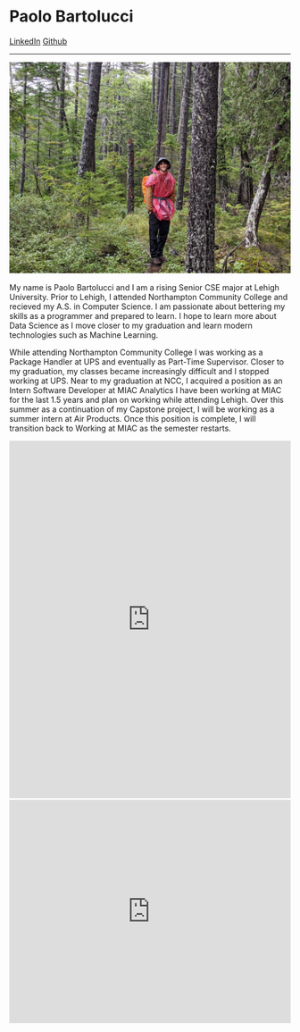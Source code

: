 ﻿# Paolo Bartolucci

[LinkedIn](https://www.linkedin.com/in/paolo-bartolucci-693844201/)
[Github](https://github.com/paolobarto)

---

![Picture for Trip to Maine, Torrential Downpour for 3 days prior to this hike.](assets/images/picture_of_me.JPG)

My name is Paolo Bartolucci and I am a rising Senior CSE major at Lehigh University. Prior to Lehigh, I attended Northampton Community College and recieved my A.S. in Computer Science. I am passionate about bettering my skills as a programmer and prepared to learn. I hope to learn more about Data Science as I move closer to my graduation and learn modern technologies such as Machine Learning. 

While attending Northampton Community College I was working as a Package Handler at UPS and eventually as Part-Time Supervisor. Closer to my graduation, my classes became increasingly difficult and I stopped working at UPS. Near to my graduation at NCC, I acquired a position as an Intern Software Developer at MIAC Analytics I have been working at MIAC for the last 1.5 years and plan on working while attending Lehigh. Over this summer as a continuation of my Capstone project, I will be working as a summer intern at Air Products. Once this position is complete, I will transition back to Working at MIAC as the semester restarts. 


<iframe title="Lehigh Undergraduate Enrollment Spring 2020" aria-label="Pie Chart" id="datawrapper-chart-m6IAt" src="https://datawrapper.dwcdn.net/m6IAt/1/" scrolling="no" frameborder="0" style="width: 0; min-width: 100% !important; border: none;" height="640" data-external="1"></iframe><script type="text/javascript">!function(){"use strict";window.addEventListener("message",(function(a){if(void 0!==a.data["datawrapper-height"]){var e=document.querySelectorAll("iframe");for(var t in a.data["datawrapper-height"])for(var r=0;r<e.length;r++)if(e[r].contentWindow===a.source){var i=a.data["datawrapper-height"][t]+"px";e[r].style.height=i}}}))}();
</script>


<iframe title="Size of Lehigh Schools Over-Time" aria-label="Interactive line chart" id="datawrapper-chart-cEWZ3" src="https://datawrapper.dwcdn.net/cEWZ3/1/" scrolling="no" frameborder="0" style="width: 0; min-width: 100% !important; border: none;" height="400" data-external="1"></iframe><script type="text/javascript">!function(){"use strict";window.addEventListener("message",(function(a){if(void 0!==a.data["datawrapper-height"]){var e=document.querySelectorAll("iframe");for(var t in a.data["datawrapper-height"])for(var r=0;r<e.length;r++)if(e[r].contentWindow===a.source){var i=a.data["datawrapper-height"][t]+"px";e[r].style.height=i}}}))}();
</script>